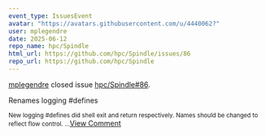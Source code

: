 ```yaml
---
event_type: IssuesEvent
avatar: "https://avatars.githubusercontent.com/u/4440062?"
user: mplegendre
date: 2025-06-12
repo_name: hpc/Spindle
html_url: https://github.com/hpc/Spindle/issues/86
repo_url: https://github.com/hpc/Spindle
---
```


<a href='https://github.com/mplegendre' target='_blank'>mplegendre</a> closed issue <a href='https://github.com/hpc/Spindle/issues/86' target='_blank'>hpc/Spindle#86</a>.

<p>Renames logging #defines</p><small>New logging #defines did shell exit and return respectively. Names should be changed to reflect flow control. ...</small><a href='https://github.com/hpc/Spindle/issues/86' target='_blank'>View Comment</a>